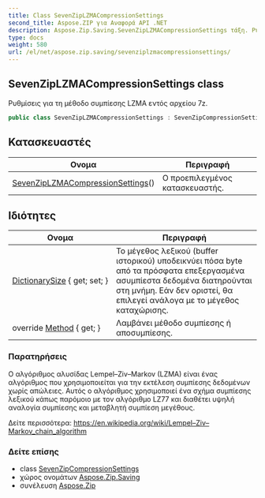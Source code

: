 ```yaml
---
title: Class SevenZipLZMACompressionSettings
second_title: Aspose.ZIP για Αναφορά API .NET
description: Aspose.Zip.Saving.SevenZipLZMACompressionSettings τάξη. Ρυθμίσεις για τη μέθοδο συμπίεσης LZMA εντός αρχείου 7z.
type: docs
weight: 580
url: /el/net/aspose.zip.saving/sevenziplzmacompressionsettings/
---
```

## SevenZipLZMACompressionSettings class

Ρυθμίσεις για τη μέθοδο συμπίεσης LZMA εντός αρχείου 7z.

```csharp
public class SevenZipLZMACompressionSettings : SevenZipCompressionSettings
```

## Κατασκευαστές

| Ονομα | Περιγραφή |
| --- | --- |
| [SevenZipLZMACompressionSettings](sevenziplzmacompressionsettings/)() | Ο προεπιλεγμένος κατασκευαστής. |

## Ιδιότητες

| Ονομα | Περιγραφή |
| --- | --- |
| [DictionarySize](../../aspose.zip.saving/sevenziplzmacompressionsettings/dictionarysize/) { get; set; } | Το μέγεθος λεξικού (buffer ιστορικού) υποδεικνύει πόσα byte από τα πρόσφατα επεξεργασμένα ασυμπίεστα δεδομένα διατηρούνται στη μνήμη. Εάν δεν οριστεί, θα επιλεγεί ανάλογα με το μέγεθος καταχώρισης. |
| override [Method](../../aspose.zip.saving/sevenziplzmacompressionsettings/method/) { get; } | Λαμβάνει μέθοδο συμπίεσης ή αποσυμπίεσης. |

### Παρατηρήσεις

Ο αλγόριθμος αλυσίδας Lempel–Ziv–Markov (LZMA) είναι ένας αλγόριθμος που χρησιμοποιείται για την εκτέλεση συμπίεσης δεδομένων χωρίς απώλειες. Αυτός ο αλγόριθμος χρησιμοποιεί ένα σχήμα συμπίεσης λεξικού κάπως παρόμοιο με τον αλγόριθμο LZ77 και διαθέτει υψηλή αναλογία συμπίεσης και μεταβλητή συμπίεση μεγέθους.

Δείτε περισσότερα: https://en.wikipedia.org/wiki/Lempel–Ziv–Markov_chain_algorithm

### Δείτε επίσης

* class [SevenZipCompressionSettings](../sevenzipcompressionsettings/)
* χώρος ονομάτων [Aspose.Zip.Saving](../../aspose.zip.saving/)
* συνέλευση [Aspose.Zip](../../)


